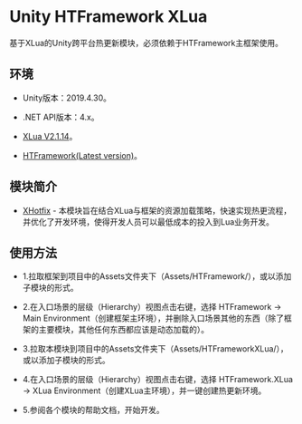 ﻿# Unity HTFramework XLua

基于XLua的Unity跨平台热更新模块，必须依赖于HTFramework主框架使用。

## 环境

- Unity版本：2019.4.30。

- .NET API版本：4.x。

- [XLua V2.1.14](https://github.com/Tencent/xLua)。

- [HTFramework(Latest version)](https://github.com/SaiTingHu/HTFramework)。

## 模块简介

- [XHotfix](https://wanderer.blog.csdn.net/article/details/104993852) - 本模块旨在结合XLua与框架的资源加载策略，快速实现热更流程，并优化了开发环境，使得开发人员可以最低成本的投入到Lua业务开发。

## 使用方法

- 1.拉取框架到项目中的Assets文件夹下（Assets/HTFramework/），或以添加子模块的形式。

- 2.在入口场景的层级（Hierarchy）视图点击右键，选择 HTFramework -> Main Environment（创建框架主环境），并删除入口场景其他的东西（除了框架的主要模块，其他任何东西都应该是动态加载的）。

- 3.拉取本模块到项目中的Assets文件夹下（Assets/HTFrameworkXLua/），或以添加子模块的形式。

- 4.在入口场景的层级（Hierarchy）视图点击右键，选择 HTFramework.XLua -> XLua Environment（创建XLua主环境），并一键创建热更新环境。

- 5.参阅各个模块的帮助文档，开始开发。
